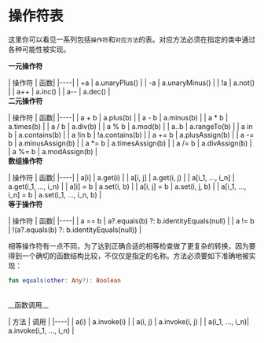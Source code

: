 # 操作符表

这里你可以看见一系列包括`操作符`和`对应方法`的表。对应方法必须在指定的类中通过各种可能性被实现。

__一元操作符__

| 操作符 | 函数|
|----|
| +a | a.unaryPlus() |
| -a | a.unaryMinus() |
| !a | a.not() |
| a++ | a.inc() |
| a-- | a.dec() |
<br/>
__二元操作符__

| 操作符 | 函数|
|----|
| a + b | a.plus(b) |
| a - b | a.minus(b) |
| a * b | a.times(b) |
| a / b | a.div(b) |
| a % b | a.mod(b) |
| a..b | a.rangeTo(b) |
| a in b | a.contains(b) |
| a !in b | !a.contains(b) |
| a += b | a.plusAssign(b) |
| a -= b | a.minusAssign(b) |
| a *= b | a.timesAssign(b) |
| a /= b | a.divAssign(b) |
| a %= b | a.modAssign(b) |
<br/>
__数组操作符__

| 操作符 | 函数|
|----|
| a[i] | a.get(i) |
| a[i, j] | a.get(i, j) |
| a[i\_1, ..., i\_n] | a.get(i\_1, ..., i\_n) |
| a[i] = b | a.set(i, b) |
| a[i, j] = b | a.set(i, j, b) |
| a[i\_1, ..., i\_n] = b | a.set(i\_1, ..., i\_n, b) |
<br/>
__等于操作符__

| 操作符 | 函数|
|----|
| a == b | a?.equals(b) ?: b.identityEquals(null) |
| a != b | !(a?.equals(b) ?: b.identityEquals(null)) |

相等操作符有一点不同，为了达到正确合适的相等检查做了更复杂的转换，因为要得到一个确切的函数结构比较，不仅仅是指定的名称。方法必须要如下准确地被实现：

```kotlin
fun equals(other: Any?): Boolean
```
<br/>
__函数调用__

| 方法 | 调用 |
|----|
| a(i) | a.invoke(i) |
| a(i, j) | a.invoke(i, j) |
| a(i\_1, ..., i\_n)| a.invoke(i\_1, ..., i\_n) |